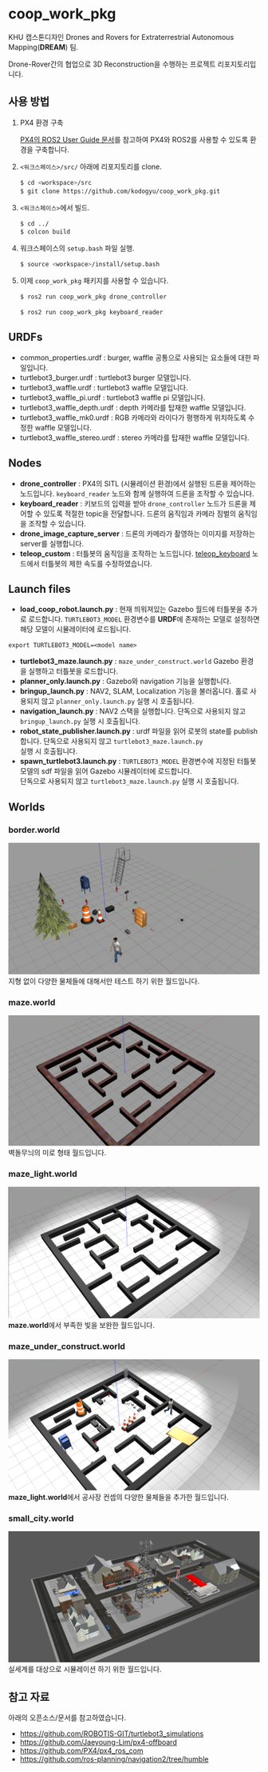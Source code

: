 # coop_work_pkg
KHU 캡스톤디자인 Drones and Rovers for Extraterrestrial Autonomous Mapping(**DREAM**) 팀.

Drone-Rover간의 협업으로 3D Reconstruction을 수행하는 프로젝트 리포지토리입니다.

## 사용 방법

1. PX4 환경 구축

    [PX4의 ROS2 User Guide 문서](https://docs.px4.io/main/en/ros/ros2_comm.html)를 참고하여 PX4와 ROS2를 사용할 수 있도록 환경을 구축합니다.

2. `<워크스페이스>/src/` 아래에 리포지토리를 clone.
    
    ```bash
    $ cd <workspace>/src
    $ git clone https://github.com/kodogyu/coop_work_pkg.git
    ```
    
3. `<워크스페이스>`에서 빌드.
    
    ```bash
    $ cd ../
    $ colcon build
    ```
    
4. 워크스페이스의 `setup.bash` 파일 실행.
    
    ```bash
    $ source <workspace>/install/setup.bash
    ```
    
5. 이제 `coop_work_pkg` 패키지를 사용할 수 있습니다.

    ```bash
    $ ros2 run coop_work_pkg drone_controller
    ```
    ```bash
    $ ros2 run coop_work_pkg keyboard_reader    
    ```

## URDFs

- common_properties.urdf : burger, waffle 공통으로 사용되는 요소들에 대한 파일입니다.
- turtlebot3_burger.urdf : turtlebot3 burger 모델입니다.
- turtlebot3_waffle.urdf : turtlebot3 waffle 모델입니다.
- turtlebot3_waffle_pi.urdf : turtlebot3 waffle pi 모델입니다.
- turtlebot3_waffle_depth.urdf : depth 카메라를 탑재한 waffle 모델입니다.
- turtlebot3_waffle_mk0.urdf : RGB 카메라와 라이다가 평행하게 위치하도록 수정한 waffle 모델입니다.
- turtlebot3_waffle_stereo.urdf : stereo 카메라를 탑재한 waffle 모델입니다.


## Nodes

- **drone_controller** : PX4의 SITL (시뮬레이션 환경)에서 실행된 드론을 제어하는 노드입니다. ```keyboard_reader``` 노드와 함께 실행하여 드론을 조작할 수 있습니다.
- **keyboard_reader** : 키보드의 입력을 받아 ```drone_controller``` 노드가 드론을 제어할 수 있도록 적절한 topic을 전달합니다. 드론의 움직임과 카메라 짐벌의 움직임을 조작할 수 있습니다.
- **drone_image_capture_server** : 드론의 카메라가 촬영하는 이미지를 저장하는 server를 실행합니다.
- **teleop_custom** : 터틀봇의 움직임을 조작하는 노드입니다. [teleop_keyboard](https://github.com/ROBOTIS-GIT/turtlebot3/blob/humble-devel/turtlebot3_teleop/turtlebot3_teleop/script/teleop_keyboard.py) 노드에서 터틀봇의 제한 속도를 수정하였습니다.


## Launch files

- **load_coop_robot.launch.py** : 현재 띄워져있는 Gazebo 월드에 터틀봇을 추가로 로드합니다. ```TURTLEBOT3_MODEL``` 환경변수를 **URDF**에 존재하는 모델로 설정하면 해당 모델이 시뮬레이터에 로드됩니다.
```
export TURTLEBOT3_MODEL=<model name>
```
- **turtlebot3_maze.launch.py** : ```maze_under_construct.world``` Gazebo 환경을 실행하고 터틀봇을 로드합니다.
- **planner_only.launch.py** : Gazebo와 navigation 기능을 실행합니다. 
- **bringup_launch.py** : NAV2, SLAM, Localization 기능을 불러옵니다. 홀로 사용되지 않고 ```planner_only.launch.py``` 실행 시 호출됩니다.
- **navigation_launch.py** : NAV2 스택을 실행합니다. 단독으로 사용되지 않고 ```bringup_launch.py``` 실행 시 호출됩니다.
- **robot_state_publisher.launch.py** : urdf 파일을 읽어 로봇의 state를 publish합니다. 단독으로 사용되지 않고 ```turtlebot3_maze.launch.py```  
  실행 시 호출됩니다.
- **spawn_turtlebot3.launch.py** : ```TURTLEBOT3_MODEL``` 환경변수에 지정된 터틀봇 모델의 sdf 파일을 읽어 Gazebo 시뮬레이터에 로드합니다.  
  단독으로 사용되지 않고 ```turtlebot3_maze.launch.py``` 실행 시 호출됩니다.


## Worlds

### border.world
![border_world](images/border_world.png)
지형 없이 다양한 물체들에 대해서만 테스트 하기 위한 월드입니다.

### maze.world
![maze_world](images/maze_world.png)
벽돌무늬의 미로 형태 월드입니다.

### maze_light.world
![maze_light_world](images/maze_light_world.png)
**maze.world**에서 부족한 빛을 보완한 월드입니다.

### maze_under_construct.world
![maze_under_construct_world](images/maze_under_construct_world.png)
**maze_light.world**에서 공사장 컨셉의 다양한 물체들을 추가한 월드입니다.

### small_city.world
![small_city_world](images/small_city_world.png)
실세계를 대상으로 시뮬레이션 하기 위한 월드입니다.

## 참고 자료

아래의 오픈소스/문서를 참고하였습니다.

- https://github.com/ROBOTIS-GIT/turtlebot3_simulations
- https://github.com/Jaeyoung-Lim/px4-offboard
- https://github.com/PX4/px4_ros_com
- https://github.com/ros-planning/navigation2/tree/humble
